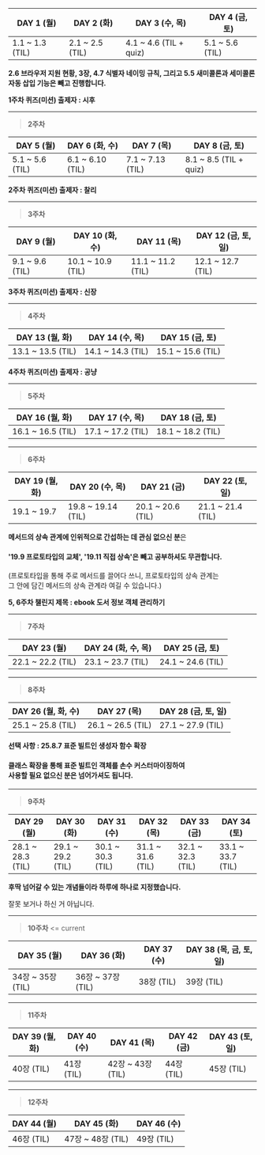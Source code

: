 | DAY 1 (월)      | DAY 2 (화)      | DAY 3 (수, 목)         | DAY 4 (금, 토)  |
| --------------- | --------------- | ---------------------- | --------------- |
| 1.1 ~ 1.3 (TIL) | 2.1 ~ 2.5 (TIL) | 4.1 ~ 4.6 (TIL + quiz) | 5.1 ~ 5.6 (TIL) |

**2.6 브라우저 지원 현황, 3장, 4.7 식별자 네이밍 규칙, 그리고 5.5 새미콜론과 세미콜론 자동 삽입 기능은 빼고 진행합니다.**

**1주차 퀴즈(미션) 출제자 : 시후**

---

> **2주차**

| DAY 5 (월)      | DAY 6 (화, 수)   | DAY 7 (목)       | DAY 8 (금, 토)         |
| --------------- | ---------------- | ---------------- | ---------------------- |
| 5.1 ~ 5.6 (TIL) | 6.1 ~ 6.10 (TIL) | 7.1 ~ 7.13 (TIL) | 8.1 ~ 8.5 (TIL + quiz) |

**2주차 퀴즈(미션) 출제자 : 찰리**

---

> **3주차**

| DAY 9 (월)      | DAY 10 (화, 수)   | DAY 11 (목)       | DAY 12 (금, 토, 일) |
| --------------- | ----------------- | ----------------- | ------------------- |
| 9.1 ~ 9.6 (TIL) | 10.1 ~ 10.9 (TIL) | 11.1 ~ 11.2 (TIL) | 12.1 ~ 12.7 (TIL)   |

**3주차 퀴즈(미션) 출제자 : 신장**

---

> **4주차**

| DAY 13 (월, 화)   | DAY 14 (수, 목)   | DAY 15 (금, 토)   |
| ----------------- | ----------------- | ----------------- |
| 13.1 ~ 13.5 (TIL) | 14.1 ~ 14.3 (TIL) | 15.1 ~ 15.6 (TIL) |

**4주차 퀴즈(미션) 출제자 : 공냥**

---

> **5주차**

| DAY 16 (월, 화)   | DAY 17 (수, 목)   | DAY 18 (금, 토)   |
| ----------------- | ----------------- | ----------------- |
| 16.1 ~ 16.5 (TIL) | 17.1 ~ 17.2 (TIL) | 18.1 ~ 18.2 (TIL) |

---

> **6주차**

| DAY 19 (월, 화) | DAY 20 (수, 목)    | DAY 21 (금)       | DAY 22 (토, 일)   |
| --------------- | ------------------ | ----------------- | ----------------- |
| 19.1 ~ 19.7     | 19.8 ~ 19.14 (TIL) | 20.1 ~ 20.6 (TIL) | 21.1 ~ 21.4 (TIL) |

**메서드의 상속 관계에 인위적으로 간섭하는 데 관심 없으신 분**은

#### '19.9 프로토타입의 교체', '19.11 직접 상속'은 빼고 공부하셔도 무관합니다.

(프로토타입을 통해 주로 메서드를 끌어다 쓰니, 프로토타입의 상속 관계는</br> 그 안에 담긴 메서드의 상속 관계라 여길 수 있습니다.)

**5, 6주차 챌린지 제목 : ebook 도서 정보 객체 관리하기**

---

> **7주차**

| DAY 23 (월)       | DAY 24 (화, 수, 목) | DAY 25 (금, 토)   |
| ----------------- | ------------------- | ----------------- |
| 22.1 ~ 22.2 (TIL) | 23.1 ~ 23.7 (TIL)   | 24.1 ~ 24.6 (TIL) |

---

> **8주차**

| DAY 26 (월, 화, 수) | DAY 27 (목)       | DAY 28 (금, 토, 일) |
| ------------------- | ----------------- | ------------------- |
| 25.1 ~ 25.8 (TIL)   | 26.1 ~ 26.5 (TIL) | 27.1 ~ 27.9 (TIL)   |

**선택 사항 : 25.8.7 표준 빌트인 생성자 함수 확장**

#### 클래스 확장을 통해 표준 빌트인 객체를 손수 커스터마이징하여</br> 사용할 필요 없으신 분은 넘어가셔도 됩니다.

---

> **9주차**

| DAY 29 (월)       | DAY 30 (화)       | DAY 31 (수)       | DAY 32 (목)       | DAY 33 (금)       | DAY 34 (토)       |
| ----------------- | ----------------- | ----------------- | ----------------- | ----------------- | ----------------- |
| 28.1 ~ 28.3 (TIL) | 29.1 ~ 29.2 (TIL) | 30.1 ~ 30.3 (TIL) | 31.1 ~ 31.6 (TIL) | 32.1 ~ 32.3 (TIL) | 33.1 ~ 33.7 (TIL) |

**후딱 넘어갈 수 있는 개념들이라 하루에 하나로 지정했습니다.**

잘못 보거나 하신 거 아닙니다.

---

> **10주차** <= current

| DAY 35 (월)       | DAY 36 (화)       | DAY 37 (수) | DAY 38 (목, 금, 토, 일) |
| ----------------- | ----------------- | ----------- | ----------------------- |
| 34장 ~ 35장 (TIL) | 36장 ~ 37장 (TIL) | 38장 (TIL)  | 39장 (TIL)              |

---

> **11주차**

| DAY 39 (월, 화) | DAY 40 (수) | DAY 41 (목)       | DAY 42 (금) | DAY 43 (토, 일) |
| --------------- | ----------- | ----------------- | ----------- | --------------- |
| 40장 (TIL)      | 41장 (TIL)  | 42장 ~ 43장 (TIL) | 44장 (TIL)  | 45장 (TIL)      |

---

> **12주차**

| DAY 44 (월) | DAY 45 (화)       | DAY 46 (수) |
| ----------- | ----------------- | ----------- |
| 46장 (TIL)  | 47장 ~ 48장 (TIL) | 49장 (TIL)  |
